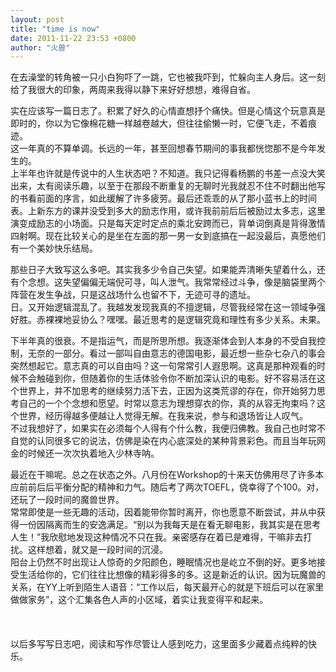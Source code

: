 ```yaml
---
layout: post
title: "time is now"
date: 2011-11-22 23:53 +0800
author: "火兽"
---
```


在去澡堂的转角被一只小白狗吓了一跳，它也被我吓到，忙躲向主人身后。这一刻给了我很大的印象，两周来我得以静下来好好想想，难得自省。

实在应该写一篇日志了。积累了好久的心情直想抒个痛快。但是心情这个玩意真是即时的，你以为它像棉花糖一样越卷越大，但往往偷懒一时，它便飞走，不着痕迹。<br>
这一年真的不算单调。长远的一年，甚至回想春节期间的事我都恍惚那不是今年发生的。<br>
上半年也许就是传说中的人生状态吧？不知道。我只记得看杨鹏的书差一点没大笑出来，太有阅读乐趣，以至于在那段不断重复的无聊时光我就忍不住不时翻出他写的书看前面的序言，如此缓解了许多疲劳。最后还乖乖的从了那小蓝书上的时间表。上新东方的课并没受到多大的励志作用，或许我前前后后被励过太多志，这里演变成励志的小场面。只是每天定时定点的乘北安跨而已，背单词倒真是背得激情四射啊。现在比较关心的是坐在左面的那一男一女到底搞在一起没最后，真愿他们有一个美妙快乐结局。

那些日子大致写这么多吧。其实我多少令自己失望。如果能弄清晰失望着什么，还有个念想。这失望偏偏无端倪可寻，叫人泄气。我常常经过斗争，像是脑袋里两个阵营在发生争战，只是这战场什么也留不下，无迹可寻的遗址。<br>
日。又开始逻辑混乱了。我越发发现我真的不擅逻辑，尽管我经常在这一领域争强好胜。赤裸裸地妥协么？嘿嘿。最近思考的是逻辑究竟和理性有多少关系。未果。

下半年真的很衰。不是指运气，而是所思所想。我逐渐体会到人本身的不受自我控制，无奈的一部分。看过一部叫自由意志的德国电影，最近想一些杂七杂八的事会突然想起它。意志真的可以自由吗？这一句常常引人遐思啊。这真是那种观看的时候不会触碰到你，但随着你的生活体验令你不断加深认识的电影。好不容易活在这个世界上，并不加思考的继续努力活下去，正因为这类荒谬的存在，你开始努力思考自己的一个个念想和愿望。时常以意志为理想穿衣的你，真的从容无拘束吗？这个世界，经历得越多便越让人觉得无解。在我来说，参与和退场皆让人叹气。<br>
不过我想好了，如果实在必须每个人得有个什么教，我便归佛教。我自己也时常不自觉的认同很多它的说法，仿佛是染在内心底深处的某种背景彩色。而且当年玩网金的时候还一次次执着地入少林寺呐。

最近在干嘛呢。总之在状态之外。八月份在Workshop的十来天仿佛用尽了许多本应前前后后平衡分配的精神和力气。随后考了两次TOEFL，侥幸得了个100。对，还玩了一段时间的魔兽世界。<br>
常常即使是一些无趣的活动，因着能带你暂时离开，你也愿意不断尝试，并从中获得一份因隔离而生的安逸满足。“别以为我每天是在看无聊电影，我其实是在思考人生！”我欣慰地发现这种情况不只在我。亲密感存在着已是难得，干嘛非去打扰。这样想着，就又是一段时间的沉浸。<br>
阳台上仍然不时出现让人惊奇的夕阳颜色，睡眠情况也是屹立不倒的好。更多地接受生活给你的，它们往往比想像的精彩得多的多。这是新近的认识。因为玩魔兽的关系，在YY上听到陌生人语音：“工作以后，每天最开心的就是下班后可以在家里做做家务”，这个汇集各色人声的小区域，着实让我变得平和起来。<br>
<br>
<br>
<br>
以后多写写日志吧，阅读和写作尽管让人感到吃力，这里面多少藏着点纯粹的快乐。
<br>

